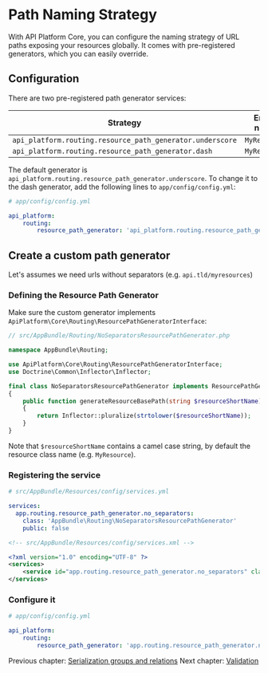 # Path Naming Strategy

With API Platform Core, you can configure the naming strategy of URL paths exposing your resources globally.
It comes with pre-registered generators, which you can easily override.

## Configuration

There are two pre-registered path generator services:

Strategy                                                  | Entity name  | Path result
----------------------------------------------------------|--------------|----------------
`api_platform.routing.resource_path_generator.underscore` | `MyResource` | `/my_resources`
`api_platform.routing.resource_path_generator.dash`       | `MyResource` | `/my-resources`

The default generator is `api_platform.routing.resource_path_generator.underscore`.
To change it to the dash generator, add the following lines to `app/config/config.yml`:

```yaml
# app/config/config.yml

api_platform:
    routing:
        resource_path_generator: 'api_platform.routing.resource_path_generator.dash'
```

## Create a custom path generator

Let's assumes we need urls without separators (e.g. `api.tld/myresources`)

### Defining the Resource Path Generator

Make sure the custom generator implements `ApiPlatform\Core\Routing\ResourcePathGeneratorInterface`:

```php
// src/AppBundle/Routing/NoSeparatorsResourcePathGenerator.php

namespace AppBundle\Routing;

use ApiPlatform\Core\Routing\ResourcePathGeneratorInterface;
use Doctrine\Common\Inflector\Inflector;

final class NoSeparatorsResourcePathGenerator implements ResourcePathGeneratorInterface
{
    public function generateResourceBasePath(string $resourceShortName) : string
    {
        return Inflector::pluralize(strtolower($resourceShortName));
    }
}
```

Note that `$resourceShortName` contains a camel case string, by default the resource class name (e.g. `MyResource`).

### Registering the service

<configurations>

```yaml
# src/AppBundle/Resources/config/services.yml

services:
  app.routing.resource_path_generator.no_separators:
    class: 'AppBundle\Routing\NoSeparatorsResourcePathGenerator'
    public: false
```

```xml
<!-- src/AppBundle/Resources/config/services.xml -->

<?xml version="1.0" encoding="UTF-8" ?>
<services>
    <service id="app.routing.resource_path_generator.no_separators" class="AppBundle\Routing\NoSeparatorsResourcePathGenerator" public="false" />
</services>
```

</configurations>

### Configure it

```yaml
# app/config/config.yml

api_platform:
    routing:
        resource_path_generator: 'app.routing.resource_path_generator.no_separators'
```

Previous chapter: [Serialization groups and relations](serialization-groups-and-relations.md)
Next chapter: [Validation](validation.md)
